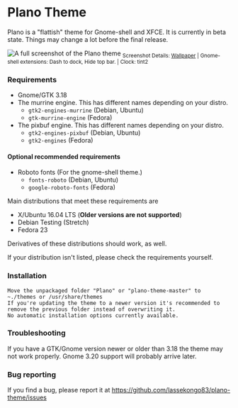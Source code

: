 # Plano Theme

Plano is a "flattish" theme for Gnome-shell and XFCE.
It is currently in beta state. Things may change a lot before the final release.

![A full screenshot of the Plano theme](http://i.imgur.com/Qwnuc0U.png)
<sub>Screenshot Details: [Wallpaper](https://lh6.googleusercontent.com/J9tuFMXaOBx_Zzbmrs6t1YvLijLOc7X-I2Mlrkxsd_FMcJKAnSI9WTbXYBfTEajHk4CClg=w2560-h2560) | Gnome-shell extensions: Dash to dock, Hide top bar. | Clock: tint2</sub>

### Requirements

* Gnome/GTK 3.18
* The murrine engine. This has different names depending on your distro.
  * `gtk2-engines-murrine` (Debian, Ubuntu)
  * `gtk-murrine-engine` (Fedora)
* The pixbuf engine. This has different names depending on your distro.
  * `gtk2-engines-pixbuf` (Debian, Ubuntu)
  * `gtk2-engines` (Fedora)

#### Optional recommended requirements
* Roboto fonts (For the gnome-shell theme.)
  * `fonts-roboto` (Debian, Ubuntu)
  * `google-roboto-fonts` (Fedora)

Main distributions that meet these requirements are

* X/Ubuntu 16.04 LTS (**Older versions are not supported**)
* Debian Testing (Stretch)
* Fedora 23

Derivatives of these distributions should work, as well.

If your distribution isn't listed, please check the requirements yourself.

### Installation

    Move the unpackaged folder "Plano" or "plano-theme-master" to ~./themes or /usr/share/themes
    If you're updating the theme to a newer version it's recommended to remove the previous folder instead of overwriting it.
    No automatic installation options currently available.

### Troubleshooting

If you have a GTK/Gnome version newer or older than 3.18 the theme may not work properly. Gnome 3.20 support will probably arrive later.

### Bug reporting
If you find a bug, please report it at https://github.com/lassekongo83/plano-theme/issues
